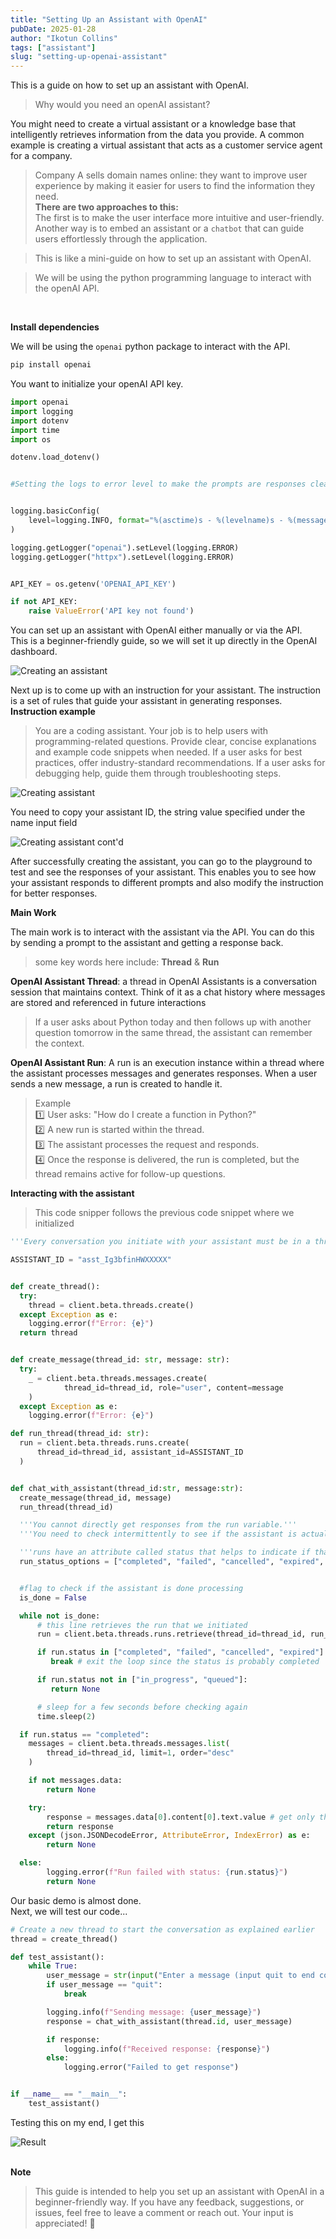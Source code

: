 ```yaml
---
title: "Setting Up an Assistant with OpenAI"
pubDate: 2025-01-28
author: "Ikotun Collins"
tags: ["assistant"]
slug: "setting-up-openai-assistant"
---
```


This is a guide on how to set up an assistant with OpenAI.

> Why would you need an openAI assistant?

You might need to create a virtual assistant or a knowledge base that intelligently retrieves information from the data you provide.
A common example is creating a virtual assistant that acts as a customer service agent for a company.

> Company A sells domain names online: they want to improve user experience by making it easier for users to find the information they need.
> <br/><b>There are two approaches to this:<br/></b>
> The first is to make the user interface more intuitive and user-friendly.
> <br>Another way is to embed an assistant or a `chatbot` that can guide users effortlessly through the application.

> This is like a mini-guide on how to set up an assistant with OpenAI.

> We will be using the python programming language to interact with the openAI API.

<br/>

<b> Install dependencies</b>

We will be using the `openai` python package to interact with the API.

```bash
pip install openai
```

You want to initialize your openAI API key.

```python
import openai
import logging
import dotenv
import time
import os

dotenv.load_dotenv()


#Setting the logs to error level to make the prompts are responses clear


logging.basicConfig(
    level=logging.INFO, format="%(asctime)s - %(levelname)s - %(message)s"
)

logging.getLogger("openai").setLevel(logging.ERROR)
logging.getLogger("httpx").setLevel(logging.ERROR)


API_KEY = os.getenv('OPENAI_API_KEY')

if not API_KEY:
    raise ValueError('API key not found')

```

You can set up an assistant with OpenAI either manually or via the API.<br/>
This is a beginner-friendly guide, so we will set it up directly in the OpenAI dashboard.

![Creating an assistant ](https://res.cloudinary.com/dbd7rcwwx/image/upload/v1738104144/Screenshot_2025-01-28_at_11.36.23_PM_suiqha.png)

Next up is to come up with an instruction for your assistant. The instruction is a set of rules that guide your assistant in generating responses.
<b>Instruction example</b>

> You are a coding assistant. Your job is to help users with programming-related questions. Provide clear, concise explanations and example code snippets when needed. If a user asks for best practices, offer industry-standard recommendations. If a user asks for debugging help, guide them through troubleshooting steps.

![Creating assistant](https://res.cloudinary.com/dbd7rcwwx/image/upload/v1738104145/Screenshot_2025-01-28_at_11.36.41_PM_becoaz.png)

You need to copy your assistant ID, the string value specified under the name input field

![Creating assistant cont'd](https://res.cloudinary.com/dbd7rcwwx/image/upload/v1738154327/Screenshot_2025-01-28_at_11.39.10_PM_kvaqeq.png)

After successfully creating the assistant, you can go to the playground to test and see the responses of your assistant. This enables you to see how your assistant responds to different prompts and also modify the instruction for better responses.

<b>Main Work</b>

The main work is to interact with the assistant via the API. You can do this by sending a prompt to the assistant and getting a response back.

> some key words here include: <b>Thread</b> & <b>Run</b>

<b>OpenAI Assistant Thread</b>: a thread in OpenAI Assistants is a conversation session that maintains context. Think of it as a chat history where messages are stored and referenced in future interactions

> If a user asks about Python today and then follows up with another question tomorrow in the same thread, the assistant can remember the context.

<b>OpenAI Assistant Run</b>: A run is an execution instance within a thread where the assistant processes messages and generates responses. When a user sends a new message, a run is created to handle it.

> Example<br/>
> 1️⃣ User asks: "How do I create a function in Python?"<br/>
> 2️⃣ A new run is started within the thread.<br/>
> 3️⃣ The assistant processes the request and responds.<br/>
> 4️⃣ Once the response is delivered, the run is completed, but the thread remains active for follow-up questions.

<b>Interacting with the assistant</b>

> This code snipper follows the previous code snippet where we initialized

```python
'''Every conversation you initiate with your assistant must be in a thread.'''

ASSISTANT_ID = "asst_Ig3bfinHWXXXXX"


def create_thread():
  try:
    thread = client.beta.threads.create()
  except Exception as e:
    logging.error(f"Error: {e}")
  return thread


def create_message(thread_id: str, message: str):
  try:
    _ = client.beta.threads.messages.create(
            thread_id=thread_id, role="user", content=message
    )
  except Exception as e:
    logging.error(f"Error: {e}")

def run_thread(thread_id: str):
  run = client.beta.threads.runs.create(
      thread_id=thread_id, assistant_id=ASSISTANT_ID
  )


def chat_with_assistant(thread_id:str, message:str):
  create_message(thread_id, message)
  run_thread(thread_id)

  '''You cannot directly get responses from the run variable.'''
  '''You need to check intermittently to see if the assistant is actually done processing your request'''

  '''runs have an attribute called status that helps to indicate if that request has been processed or there was a problem'''
  run_status_options = ["completed", "failed", "cancelled", "expired", "in_progress", "queued"]


  #flag to check if the assistant is done processing
  is_done = False

  while not is_done:
      # this line retrieves the run that we initiated
      run = client.beta.threads.runs.retrieve(thread_id=thread_id, run_id=run.id)

      if run.status in ["completed", "failed", "cancelled", "expired"]:
         break # exit the loop since the status is probably completed

      if run.status not in ["in_progress", "queued"]:
         return None

      # sleep for a few seconds before checking again
      time.sleep(2)

  if run.status == "completed":
    messages = client.beta.threads.messages.list(
        thread_id=thread_id, limit=1, order="desc"
    )

    if not messages.data:
        return None

    try:
        response = messages.data[0].content[0].text.value # get only the response from the assistant
        return response
    except (json.JSONDecodeError, AttributeError, IndexError) as e:
        return None

  else:
        logging.error(f"Run failed with status: {run.status}")
        return None

```

Our basic demo is almost done.<br/>Next, we will test our code...

```python
# Create a new thread to start the conversation as explained earlier
thread = create_thread()

def test_assistant():
    while True:
        user_message = str(input("Enter a message (input quit to end conversation):"))
        if user_message == "quit":
            break

        logging.info(f"Sending message: {user_message}")
        response = chat_with_assistant(thread.id, user_message)

        if response:
            logging.info(f"Received response: {response}")
        else:
            logging.error("Failed to get response")


if __name__ == "__main__":
    test_assistant()
```

Testing this on my end, I get this

![Result](https://res.cloudinary.com/dbd7rcwwx/image/upload/v1738181550/Screenshot_2025-01-29_at_8.54.54_PM_e2yck5.png)

<br/>
<b>Note</b>

> This guide is intended to help you set up an assistant with OpenAI in a beginner-friendly way. If you have any feedback, suggestions, or issues, feel free to leave a comment or reach out. Your input is appreciated! 🚀
